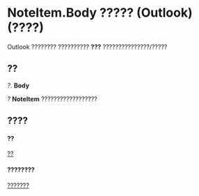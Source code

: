 
# NoteItem.Body ????? (Outlook)(????)

Outlook ???????? ?????????? **???** ???????????????/?????


## ??

 _?_. **Body**

 _?_ **NoteItem** ??????????????????


## ????


#### ??


[??](ddf5baaa-6e13-a6fb-96e8-311e7761fa98.md)
#### ????????


[???????](http://msdn.microsoft.com/library/e468d6a5-5dac-9ec2-779d-e20a2ba9e4d0%28Office.15%29.aspx)